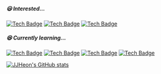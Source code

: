 
<!---
heonjj/heonjj is a ✨ special ✨ repository because its `README.md` (this file) appears on your GitHub profile.
You can click the Preview link to take a look at your changes.
--->

##### :smiley: Interested...
[![Tech Badge](https://img.shields.io/badge/C-yellowgreen?style=flat&logo=C&logoColor=white)](https://github.com/JJHeon)
[![Tech Badge](https://img.shields.io/badge/C++-blue?style=flat&logo=cplusplus&logoColor=white)](https://github.com/JJHeon)
[![Tech Badge](https://img.shields.io/badge/CMake-yellow?style=flat&logo=cmake&logoColor=white)](https://github.com/JJHeon)


##### :laughing: Currently learning...

[![Tech Badge](https://img.shields.io/badge/Java-red?style=flat&logo=java&logoColor=white)](https://github.com/JJHeon)
[![Tech Badge](https://img.shields.io/badge/Spring-6DB33F?style=flat&logo=spring&logoColor=white)](https://github.com/JJHeon)
[![Tech Badge](https://img.shields.io/badge/SpringBoot-6DB33F?style=flat&logo=springboot&logoColor=white)](https://github.com/JJHeon)
[![Tech Badge](https://img.shields.io/badge/JavaScript-F7DF1E?style=flat&logo=javascript&logoColor=white)](https://github.com/JJHeon)


[![JJHeon's GitHub stats](https://github-readme-stats.vercel.app/api?username=JJHeon&show_icons=true&theme=highcontrast)](https://github.com/JJHeon)

